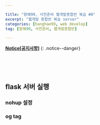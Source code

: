 ```yaml
---

title: "항해99, 사전준비 웹개발종합반 복습 #8" 
excerpt: "웹개발 종합반 복습 server" 
categories: [hanghae99, web develop]
tag: [항해99, 사전준비, 웹개발종합반] 

---
```


**[Notice[공지사항]](https://lilclown97.github.io/notice/Notice1/)**
{: .notice--danger}

<br><br><br>

## flask 서버 실행

### nohup 설정

### og tag